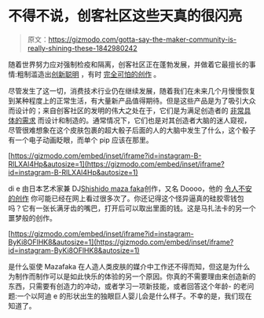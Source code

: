 # 不得不说，创客社区这些天真的很闪亮

> 原文：<https://gizmodo.com/gotta-say-the-maker-community-is-really-shining-these-1842980242>

随着世界努力应对强制检疫和隔离，创客社区正在蓬勃发展，并做着它最擅长的事情:粗制滥造出[创新](https://gizmodo.com/guy-uses-physics-and-computer-simulations-to-design-a-n-1842968293)[聪明](https://gizmodo.com/man-who-made-a-digital-ai-powered-twin-for-video-calls-1842705724) ，有时 [完全可怕的创作](https://www.instagram.com/p/B-RlLXAl4Hp/) 。



尽管发生了这一切，消费技术行业仍在继续发展，随着我们在未来几个月慢慢恢复到某种程度上的正常生活，有大量新产品值得期待。但是这些产品是为了吸引大众而设计的；来自创客社区的发明的伟大之处在于，它们是为满足创造者的 [非常具体的需求](https://gizmodo.com/guy-uses-physics-and-computer-simulations-to-design-a-n-1842968293) 而设计和制造的。通常情况下，它们也是对其创造者大脑的迷人窥视，尽管很难想象在这个皮肤包裹的超大骰子后面的人的大脑中发生了什么，这个骰子有一个电子动画眨眼，而单个 pip 应该在那里。

 [https://gizmodo.com/embed/inset/iframe?id=instagram-B-RlLXAl4Hp&autosize=1](https://gizmodo.com/embed/inset/iframe?id=instagram-B-RlLXAl4Hp&autosize=1) 

di e 由日本艺术家兼 DJ[Shishido maza faka](https://www.doooobeats.com/)创作，又名 Doooo，他的 [令人不安的创作](https://www.doooobeats.com/gallery/) 你可能已经在网上看过很多次了。你还记得这个怪异逼真的硅胶零钱包吗？它有一张长满牙齿的嘴巴，打开后可以取出里面的钱。这是马扎法卡的另一个噩梦般的创作。

 [https://gizmodo.com/embed/inset/iframe?id=instagram-ByKi8OFlHK8&autosize=1](https://gizmodo.com/embed/inset/iframe?id=instagram-ByKi8OFlHK8&autosize=1) 

是什么驱使 Mazafaka 在人造人类皮肤的媒介中工作还不得而知，但这是为什么为制作而制作可以是如此快乐的体验的另一个原因。你真的不需要理由来创造新的东西，只需要有创造力的冲动，或者学习一项新技能，或者回答这个年龄- 的老问题:一个以阿迪 e 的形状出生的独眼巨人婴儿会是什么样子。不幸的是，我们现在知道了。